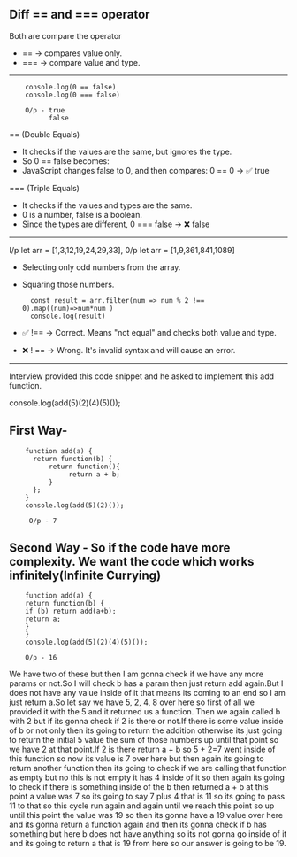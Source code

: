 Diff == and === operator
----------------------------
Both are compare the operator
* ==	->      compares value only.
* ===     ->      compare value and type.
	
-------------------------------------------

        console.log(0 == false)
        console.log(0 === false)

        O/p - true
              false

== (Double Equals)
* It checks if the values are the same, but ignores the type.
* So 0 == false becomes:
* JavaScript changes false to 0, and then compares: 0 == 0 → ✅ true

=== (Triple Equals)
* It checks if the values and types are the same.
* 0 is a number, false is a boolean.
* Since the types are different, 0 === false → ❌ false   

-----------------------------------------------------------------------------------------------------

I/p let arr = [1,3,12,19,24,29,33], 
0/p let arr = [1,9,361,841,1089]

* Selecting only odd numbers from the array.
* Squaring those numbers.
 
        const result = arr.filter(num => num % 2 !== 0).map((num)=>num*num )
        console.log(result)

* ✅ !== → Correct. Means "not equal" and checks both value and type.
* ❌ ! == → Wrong. It's invalid syntax and will cause an error.

----------------------------------------------------------------------------------------------------

Interview provided this code snippet and he asked to implement this add function.

console.log(add(5)(2)(4)(5)());

First Way- 
----------
        function add(a) {
          return function(b) {
              return function(){
                   return a + b;
              }
          };
        }
        console.log(add(5)(2)()); 

         O/p - 7

Second Way - So if the code have more complexity. We want the code which works infinitely(Infinite Currying)
------------

        function add(a) {
        return function(b) {
        if (b) return add(a+b);
        return a;
        }
        }
        console.log(add(5)(2)(4)(5)()); 

        O/p - 16

We have two of these but then I am gonna check if we have any more params or not.So I will check b has a param then just return add again.But I does not have any value inside of it that means its coming to an end so I am just return a.So let say we have 5, 2, 4, 8 over here so first of all we provided it with the 5 and it returned us a function. Then we again called b with 2  but if its gonna check if 2 is there or not.If there is some value inside of b or not only then its going to return the addition otherwise its just going to return the initial 5 value the sum of those numbers up until that point so we have 2 at that point.If 2 is there return a + b so 5 + 2=7 went inside of this function so now its value is 7 over here but then again its going to return another function then its going to check if we are calling that function as empty but no this is not empty it has 4 inside of it so then again its going to check if there is something inside of the b then returned a + b at this point a value was 7 so its going to say 7 plus 4  that is 11 so its going to pass 11 to that so this cycle run again and again until we reach this point so up until this point the value was 19 so then its gonna have a 19 value over here and its gonna return a function again and then its gonna check if b has something but here b does not have anything so its not gonna go inside of it and its going to return a that is 19 from here so our answer is going to be 19.                                        
